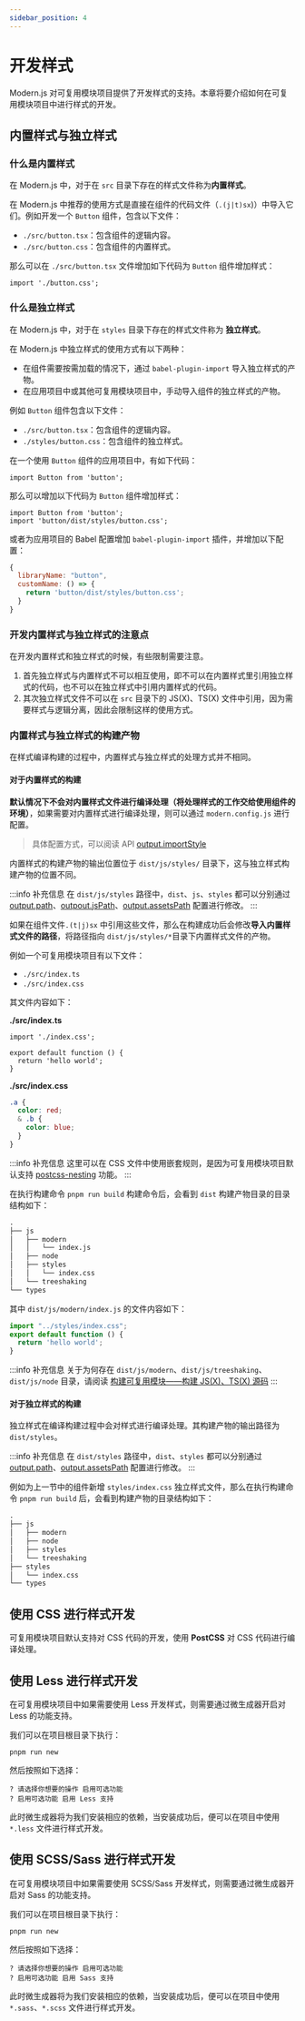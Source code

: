 ```yaml
---
sidebar_position: 4
---
```


# 开发样式

Modern.js 对可复用模块项目提供了开发样式的支持。本章将要介绍如何在可复用模块项目中进行样式的开发。

## 内置样式与独立样式

### 什么是内置样式

在 Modern.js 中，对于在 `src` 目录下存在的样式文件称为**内置样式**。

在 Modern.js 中推荐的使用方式是直接在组件的代码文件（`.(j|t)sx`)）中导入它们。例如开发一个 `Button` 组件，包含以下文件：

- `./src/button.tsx`：包含组件的逻辑内容。
- `./src/button.css`：包含组件的内置样式。

那么可以在 `./src/button.tsx` 文件增加如下代码为 `Button` 组件增加样式：

``` tsx
import './button.css';
```

### 什么是独立样式

在 Modern.js 中，对于在 `styles` 目录下存在的样式文件称为 **独立样式**。

在 Modern.js 中独立样式的使用方式有以下两种：

- 在组件需要按需加载的情况下，通过 `babel-plugin-import` 导入独立样式的产物。
- 在应用项目中或其他可复用模块项目中，手动导入组件的独立样式的产物。

例如 `Button` 组件包含以下文件：

- `./src/button.tsx`：包含组件的逻辑内容。
- `./styles/button.css`：包含组件的独立样式。

在一个使用 `Button` 组件的应用项目中，有如下代码：

```tsx title=App.tsx
import Button from 'button';
```

那么可以增加以下代码为 `Button` 组件增加样式：

```tsx title=App.tsx {2}
import Button from 'button';
import 'button/dist/styles/button.css';
```

或者为应用项目的 Babel 配置增加 `babel-plugin-import` 插件，并增加以下配置：

``` javascript
{
  libraryName: "button",
  customName: () => {
    return 'button/dist/styles/button.css';
  }
}
```

### 开发内置样式与独立样式的注意点

在开发内置样式和独立样式的时候，有些限制需要注意。

1. 首先独立样式与内置样式不可以相互使用，即不可以在内置样式里引用独立样式的代码，也不可以在独立样式中引用内置样式的代码。
2. 其次独立样式文件不可以在 `src` 目录下的 JS(X)、TS(X) 文件中引用，因为需要样式与逻辑分离，因此会限制这样的使用方式。

### 内置样式与独立样式的构建产物

在样式编译构建的过程中，内置样式与独立样式的处理方式并不相同。

#### 对于内置样式的构建

**默认情况下不会对内置样式文件进行编译处理（将处理样式的工作交给使用组件的环境）**，如果需要对内置样式进行编译处理，则可以通过 `modern.config.js` 进行配置。

> 具体配置方式，可以阅读 API [output.importStyle](/docs/apis/config/output/import-style)

内置样式的构建产物的输出位置位于 `dist/js/styles/` 目录下，这与独立样式构建产物的位置不同。

:::info 补充信息
在 `dist/js/styles` 路径中，`dist`、`js`、`styles` 都可以分别通过 [output.path](/docs/apis/config/output/path)、[outpout.jsPath](/docs/apis/config/output/js-path)、[output.assetsPath](/docs/apis/config/output/assets-path) 配置进行修改。
:::

如果在组件文件`.(t|j)sx` 中引用这些文件，那么在构建成功后会修改**导入内置样式文件的路径**，将路径指向 `dist/js/styles/*`目录下内置样式文件的产物。

例如一个可复用模块项目有以下文件：

- `./src/index.ts`
- `./src/index.css`

其文件内容如下：

**./src/index.ts**

``` tsx
import './index.css';

export default function () {
  return 'hello world';
}
```

**./src/index.css**

``` css
.a {
  color: red;
  & .b {
    color: blue;
  }
}
```

:::info 补充信息
这里可以在 CSS 文件中使用嵌套规则，是因为可复用模块项目默认支持 [postcss-nesting](https://github.com/csstools/postcss-nesting) 功能。
:::

在执行构建命令 `pnpm run build` 构建命令后，会看到 `dist` 构建产物目录的目录结构如下：

``` md
.
├── js
│   ├── modern
│   │   └── index.js
│   ├── node
│   ├── styles
│   │   └── index.css
│   └── treeshaking
└── types
```

其中 `dist/js/modern/index.js` 的文件内容如下：

``` js
import "../styles/index.css";
export default function () {
  return 'hello world';
}
```

:::info 补充信息
关于为何存在 `dist/js/modern`、`dist/js/treeshaking`、`dist/js/node` 目录，请阅读 [构建可复用模块——构建 JS(X)、TS(X) 源码](/docs/guides/features/modules/build#构建-jsxtsx-源码)
:::

#### 对于独立样式的构建

独立样式在编译构建过程中会对样式进行编译处理。其构建产物的输出路径为 `dist/styles`。

:::info 补充信息
在 `dist/styles` 路径中，`dist`、`styles` 都可以分别通过[output.path](/docs/apis/config/output/path)、[output.assetsPath](/docs/apis/config/output/assets-path) 配置进行修改。
:::

例如为上一节中的组件新增 `styles/index.css` 独立样式文件，那么在执行构建命令 `pnpm run build` 后，会看到构建产物的目录结构如下：

``` md
.
├── js
│   ├── modern
│   ├── node
│   ├── styles
│   └── treeshaking
├── styles
│   └── index.css
└── types
```

## 使用 CSS 进行样式开发

可复用模块项目默认支持对 CSS 代码的开发，使用 **PostCSS** 对 CSS 代码进行编译处理。

## 使用 Less 进行样式开发

在可复用模块项目中如果需要使用 Less 开发样式，则需要通过微生成器开启对 Less 的功能支持。

我们可以在项目根目录下执行：

```
pnpm run new
```

然后按照如下选择：

```
? 请选择你想要的操作 启用可选功能
? 启用可选功能 启用 Less 支持
```

此时微生成器将为我们安装相应的依赖，当安装成功后，便可以在项目中使用 `*.less` 文件进行样式开发。

## 使用 SCSS/Sass 进行样式开发

在可复用模块项目中如果需要使用 SCSS/Sass 开发样式，则需要通过微生成器开启对 Sass 的功能支持。

我们可以在项目根目录下执行：

```
pnpm run new
```

然后按照如下选择：

```
? 请选择你想要的操作 启用可选功能
? 启用可选功能 启用 Sass 支持
```

此时微生成器将为我们安装相应的依赖，当安装成功后，便可以在项目中使用 `*.sass`、`*.scss` 文件进行样式开发。
